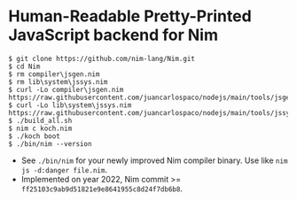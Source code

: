 # Human-Readable Pretty-Printed JavaScript backend for Nim

```console
$ git clone https://github.com/nim-lang/Nim.git
$ cd Nim
$ rm compiler\jsgen.nim
$ rm lib\system\jssys.nim
$ curl -Lo compiler\jsgen.nim https://raw.githubusercontent.com/juancarlospaco/nodejs/main/tools/jsgen.nim
$ curl -Lo lib\system\jssys.nim https://raw.githubusercontent.com/juancarlospaco/nodejs/main/tools/jssys.nim
$ ./build_all.sh
$ nim c koch.nim
$ ./koch boot
$ ./bin/nim --version
```

- See `./bin/nim` for your newly improved Nim compiler binary. Use like `nim js -d:danger file.nim`.
- Implemented on year 2022, Nim commit >= `ff25103c9ab9d51821e9e8641955c8d24f7db6b8`.
